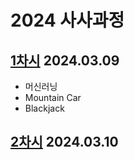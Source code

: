 # 2024 사사과정

## [1차시](https://github.com/nkmin0/2024_RL/tree/main/RL_240309_MountainCar) 2024.03.09

- 머신러닝
- Mountain Car
- Blackjack

## [2차시](https://github.com/nkmin0/2024_RL/tree/main/RL_230310_Bandit) 2024.03.10
